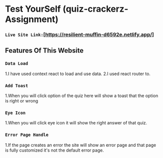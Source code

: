 # Test YourSelf (quiz-crackerz-Assignment)


### `Live Site Link:`[https://resilient-muffin-d6592e.netlify.app/]


## Features Of This Website

### `Data Load`
1.I have used context react to load and use data.
2.I used react router to.


### `Add Toast`

1.When you will  click option of the quiz here will show a toast that the option is right or wrong

### `Eye Icon`

1.When you will click eye icon it will show the right answer of that quiz.


### `Error Page Handle`

1.If the page creates an error the site will show an error page and that page is fully customized it's not the default error page.